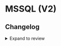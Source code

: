 # MSSQL (V2)

## Changelog

<details>
  <summary>Expand to review</summary>

| Version | Date       | Pull Request                                               | Subject        |
|:--------|:-----------| :--------------------------------------------------------- |:---------------|
| 0.1.1 | 2024-12-18 | [49870](https://github.com/airbytehq/airbyte/pull/49870) | Use a base image: airbyte/java-connector-base:1.0.0 |
| 0.1.0   | 2024-12-16 | [\#49460](https://github.com/airbytehq/airbyte/pull/49460)   | Initial commit |

</details>
